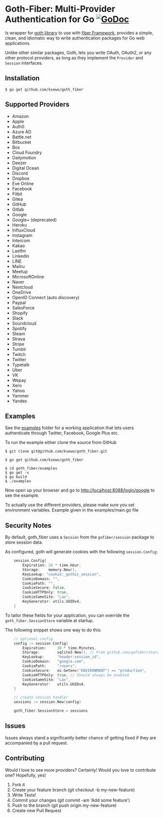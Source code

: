 # Goth-Fiber: Multi-Provider Authentication for Go [![GoDoc](https://godoc.org/github.com/shareed2k/goth_fiber?status.svg)](https://godoc.org/github.com/shareed2k/goth_fiber)

Is wrapper for [goth library](https://github.com/markbates/goth) to use with [fiber Framework](https://github.com/gofiber/fiber), provides a simple, clean, and idiomatic way to write authentication
packages for Go web applications.

Unlike other similar packages, Goth, lets you write OAuth, OAuth2, or any other
protocol providers, as long as they implement the `Provider` and `Session` interfaces.

## Installation

```text
$ go get github.com/ksewo/goth_fiber
```

## Supported Providers

- Amazon
- Apple
- Auth0
- Azure AD
- Battle.net
- Bitbucket
- Box
- Cloud Foundry
- Dailymotion
- Deezer
- Digital Ocean
- Discord
- Dropbox
- Eve Online
- Facebook
- Fitbit
- Gitea
- GitHub
- Gitlab
- Google
- Google+ (deprecated)
- Heroku
- InfluxCloud
- Instagram
- Intercom
- Kakao
- Lastfm
- Linkedin
- LINE
- Mailru
- Meetup
- MicrosoftOnline
- Naver
- Nextcloud
- OneDrive
- OpenID Connect (auto discovery)
- Paypal
- SalesForce
- Shopify
- Slack
- Soundcloud
- Spotify
- Steam
- Strava
- Stripe
- Tumblr
- Twitch
- Twitter
- Typetalk
- Uber
- VK
- Wepay
- Xero
- Yahoo
- Yammer
- Yandex

## Examples

See the [examples](examples) folder for a working application that lets users authenticate
through Twitter, Facebook, Google Plus etc.

To run the example either clone the source from GitHub

```text
$ git clone git@github.com/ksewo/goth_fiber.git
```

```text
$ go get github.com/ksewo/goth_fiber
```

```text
$ cd goth_fiber/examples
$ go get -v
$ go build
$ ./examples
```

Now open up your browser and go to [http://localhost:8088/login/google](http://localhost:8088/login/google) to see the example.

To actually use the different providers, please make sure you set environment variables. Example given in the examples/main.go file

## Security Notes

By default, goth_fiber uses a `Session` from the `gofiber/session` package to store session data.

As configured, goth will generate cookies with the following `session.Config`:

```go
    session.Config{
	    Expiration: 24 * time.Hour,
	    Storage:    memory.New(),
	    KeyLookup: "cookie:_gothic_session",
	    CookieDomain: "",
	    CookiePath: "",
	    CookieSecure: false,
	    CookieHTTPOnly: true,
	    CookieSameSite: "Lax",
	    KeyGenerator: utils.UUIDv4,
	}
```

To tailor these fields for your application, you can override the `goth_fiber.SessionStore` variable at startup.

The following snippet shows one way to do this:

```go
    // optional config
    config := session.Config{
	    Expiration:     30 * time.Minutes,
	    Storage:        sqlite3.New(), // From github.com/gofiber/storage/sqlite3
	    KeyLookup:      "header:session_id",
	    CookieDomain:   "google.com",
	    CookiePath:     "/users",
	    CookieSecure:   os.Getenv("ENVIRONMENT") == "production",
	    CookieHTTPOnly: true, // Should always be enabled
	    CookieSameSite: "Lax",
	    KeyGenerator:   utils.UUIDv4,
	}

    // create session handler
    sessions := session.New(config)

    goth_fiber.SessionStore = sessions
```

## Issues

Issues always stand a significantly better chance of getting fixed if they are accompanied by a
pull request.

## Contributing

Would I love to see more providers? Certainly! Would you love to contribute one? Hopefully, yes!

1. Fork it
2. Create your feature branch (git checkout -b my-new-feature)
3. Write Tests!
4. Commit your changes (git commit -am 'Add some feature')
5. Push to the branch (git push origin my-new-feature)
6. Create new Pull Request
